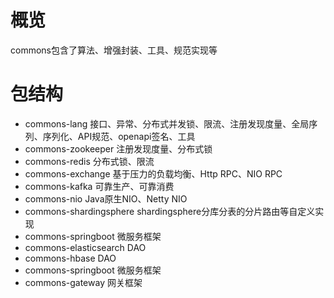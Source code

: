 # 概览

commons包含了算法、增强封装、工具、规范实现等

# 包结构

* commons-lang 接口、异常、分布式并发锁、限流、注册发现度量、全局序列、序列化、API规范、openapi签名、工具
* commons-zookeeper 注册发现度量、分布式锁
* commons-redis 分布式锁、限流
* commons-exchange 基于压力的负载均衡、Http RPC、NIO RPC
* commons-kafka 可靠生产、可靠消费
* commons-nio Java原生NIO、Netty NIO
* commons-shardingsphere shardingsphere分库分表的分片路由等自定义实现
* commons-springboot 微服务框架
* commons-elasticsearch DAO
* commons-hbase DAO
* commons-springboot 微服务框架
* commons-gateway 网关框架

